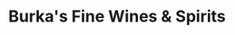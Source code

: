 ---
title: "Burka's Fine Wines & Spirits"
url: /washington/burkas-fine-wines-and-spirits/
shop: alcohol
---